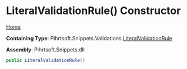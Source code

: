 # LiteralValidationRule\(\) Constructor

[Home](../../../../../README.md)

**Containing Type**: Pihrtsoft\.Snippets\.Validations\.[LiteralValidationRule](../README.md)

**Assembly**: Pihrtsoft\.Snippets\.dll

```csharp
public LiteralValidationRule()
```

